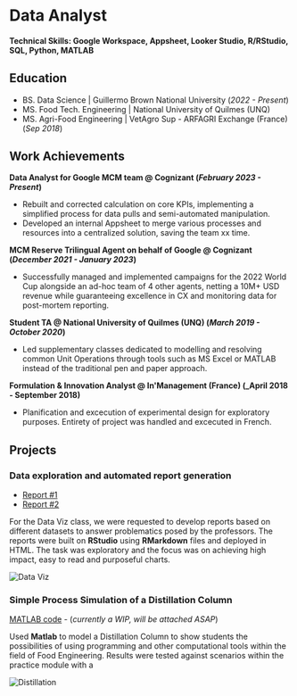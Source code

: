 # Data Analyst

#### Technical Skills: Google Workspace, Appsheet, Looker Studio, R/RStudio, SQL, Python, MATLAB

## Education				       		
- BS. Data Science	| Guillermo Brown National University (_2022 - Present_)	 			        		
- MS. Food Tech. Engineering | National University of Quilmes (UNQ)
- MS. Agri-Food Engineering | VetAgro Sup - ARFAGRI Exchange (France) (_Sep 2018_)

## Work Achievements
**Data Analyst for Google MCM team @ Cognizant (_February 2023 - Present_)**
- Rebuilt and corrected calculation on core KPIs, implementing a simplified process for data pulls and semi-automated manipulation.
- Developed an internal Appsheet to merge various processes and resources into a centralized solution, saving the team xx time. 

**MCM Reserve Trilingual Agent on behalf of Google @ Cognizant (_December 2021 - January 2023_)**
- Successfully managed and implemented campaigns for the 2022 World Cup alongside an ad-hoc team of 4 other agents, netting a 10M+ USD revenue while guaranteeing excellence in CX and monitoring data for post-mortem reporting.

**Student TA @ National University of Quilmes (UNQ) (_March 2019 - October 2020_)**
- Led supplementary classes dedicated to modelling and resolving common Unit Operations through tools such as MS Excel or MATLAB instead of the traditional pen and paper approach.

**Formulation & Innovation Analyst @ In'Management (France) (_April 2018 - September 2018)**
- Planification and excecution of experimental design for exploratory purposes. Entirety of project was handled and excecuted in French.

## Projects
### Data exploration and automated report generation
- [Report #1](/assets/VISCAINO_Lucas_Informe1.html)
- [Report #2](/assets/VISCAINO_Informe2.html)

For the Data Viz class, we were requested to develop reports based on different datasets to answer problematics posed by the professors. The reports were built on **RStudio** using **RMarkdown** files and deployed in HTML. The task was exploratory and the focus was on achieving high impact, easy to read and purposeful charts.

![Data Viz]()

### Simple Process Simulation of a Distillation Column
[MATLAB code]() - (_currently a WIP, will be attached ASAP_)

Used **Matlab** to model a Distillation Column to show students the possibilities of using programming and other computational tools within the field of Food Engineering. Results were tested against scenarios within the practice module with a 

![Distillation]()
